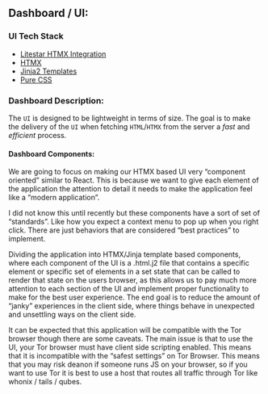## Dashboard / UI:

### UI Tech Stack

- [Litestar HTMX Integration](https://docs.litestar.dev/2/usage/htmx.html) 
- [HTMX](https://htmx.org/) 
- [Jinja2 Templates](https://docs.litestar.dev/2/reference/contrib/jinja.html) 
- [Pure CSS](https://purecss.io/)

### Dashboard Description:

The `UI` is designed to be lightweight in terms of size. The goal is to make the delivery of the `UI` when fetching `HTML`/`HTMX` from the server a *fast* and *efficient* process.

#### Dashboard Components:

We are going to focus on making our HTMX based UI very “component oriented” similar to React. This is because we want to give each element of the application the attention to detail it needs to make the application feel like a “modern application”.

I did not know this until recently but these components have a sort of set of “standards”. Like how you expect a context menu to pop up when you right click. There are just behaviors that are considered “best practices” to implement. 

Dividing the application into HTMX/Jinja template based components, where each component of the UI is a .html.j2 file that contains a specific element or specific set of elements in a set state that can be called to render that state on the users browser, as this allows us to pay much more attention to each section of the UI and implement proper functionality to make for the best user experience. The end goal is to reduce the amount of “janky” experiences in the client side, where things behave in unexpected and unsettling ways on the client side.

It can be expected that this application will be compatible with the Tor browser though there are some caveats. The main issue is that to use the UI, your Tor browser must have client side scripting enabled. This means that it is incompatible with the “safest settings” on Tor Browser. This means that you may risk deanon if someone runs JS on your browser, so if you want to use Tor it is best to use a host that routes all traffic through Tor like whonix / tails / qubes.


